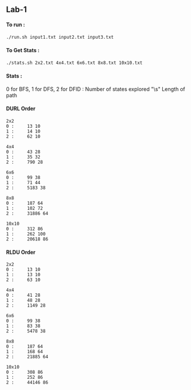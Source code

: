 ## Lab-1

#### To run : 

```bash
./run.sh input1.txt input2.txt input3.txt 
```

#### To Get Stats :
```bash
./stats.sh 2x2.txt 4x4.txt 6x6.txt 8x8.txt 10x10.txt 
```

#### Stats :

0 for BFS, 1 for DFS, 2 for DFID : Number of states explored "\s" Length of path

#### DURL Order

``` 
2x2
0 : 	13 10
1 : 	14 10
2 : 	62 10

4x4
0 : 	43 28
1 : 	35 32
2 : 	790 28

6x6
0 : 	99 38
1 : 	71 44
2 : 	5183 38

8x8
0 : 	187 64
1 : 	102 72
2 : 	31886 64

10x10
0 : 	312 86
1 : 	262 100
2 : 	20618 86
```

#### RLDU Order

```
2x2
0 : 	13 10
1 : 	13 10
2 : 	63 10

4x4
0 : 	41 28
1 : 	48 28
2 : 	1149 28

6x6
0 : 	99 38
1 : 	83 38
2 : 	5478 38

8x8
0 : 	187 64
1 : 	168 64
2 : 	21885 64

10x10
0 : 	308 86
1 : 	252 86
2 : 	44146 86
```

